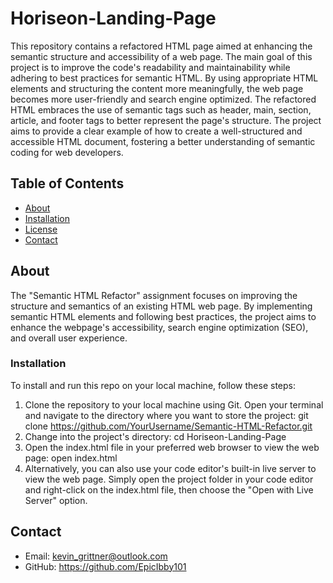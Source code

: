 # Horiseon-Landing-Page

This repository contains a refactored HTML page aimed at enhancing the semantic structure and accessibility of a web page. The main goal of this project is to improve the code's readability and maintainability while adhering to best practices for semantic HTML. By using appropriate HTML elements and structuring the content more meaningfully, the web page becomes more user-friendly and search engine optimized. The refactored HTML embraces the use of semantic tags such as header, main, section, article, and footer tags to better represent the page's structure. The project aims to provide a clear example of how to create a well-structured and accessible HTML document, fostering a better understanding of semantic coding for web developers.

## Table of Contents

- [About](#about)
- [Installation](#installation)
- [License](#license)
- [Contact](#contact)

## About

The "Semantic HTML Refactor" assignment focuses on improving the structure and semantics of an existing HTML web page. By implementing semantic HTML elements and following best practices, the project aims to enhance the webpage's accessibility, search engine optimization (SEO), and overall user experience.

  
### Installation

To install and run this repo on your local machine, follow these steps:
1. Clone the repository to your local machine using Git. Open your terminal and navigate to the directory where you want to store the project:
     git clone https://github.com/YourUsername/Semantic-HTML-Refactor.git
2. Change into the project's directory:
     cd Horiseon-Landing-Page
3. Open the index.html file in your preferred web browser to view the web page:
     open index.html
4. Alternatively, you can also use your code editor's built-in live server to view the web page. Simply open the project folder in your code editor and right-click on the index.html file, then choose the "Open with Live Server" option.


## Contact

- Email: kevin_grittner@outlook.com
- GitHub: https://github.com/EpicIbby101
